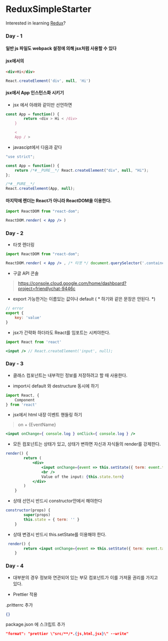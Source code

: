 # ReduxSimpleStarter

Interested in learning [Redux](https://www.udemy.com/react-redux/)?

### Day - 1

#### 일반 js 파일도 webpack 설정에 의해 jsx처럼 사용할 수 있다

#### jsx에서의 <div></div>

```html
<div>Hi</div>
```

```javascript
React.createElement('div', null, 'Hi')
```

#### jsx에서 App 인스턴스화 시키기

* jsx 에서 아래와 같이만 선언하면

```javascript
const App = function() {
        return <div > Hi < /div>
    }

    <
    App / >
```

* javascipt에서 다음과 같다

```javascript
"use strict";

const App = function() {
    return /*#__PURE__*/ React.createElement("div", null, "Hi");
};

/*#__PURE__*/
React.createElement(App, null);
```

#### 마지막에 렌더는 React가 아니라 ReactDOM을 이용한다.

```jsx
import ReactDOM from "react-dom";

ReactDOM.render( < App /> )
```

### Day - 2

* 타겟 렌더링

```jsx
import ReactDOM from "react-dom";

ReactDOM.render( < App /> , /* 타겟 */ document.querySelector('.container'));
```

* 구글 API 콘솔

> https://console.cloud.google.com/home/dashboard?project=friendlychat-9446c

* export 가능한거는 이름있는 값이나 default ( * 하기와 같은 문장은 안된다. *)

```javascript
// error
export {
    key: 'value'
}
```

* jsx가 간략화 하더라도 React를 임포트는 시켜야한다.

```jsx
import React from 'react'

<input /> // React.createElement('input', null);
```

### Day - 3

* 클래스 컴포넌트는 내부적인 정보를 저장하려고 할 때 사용한다.

* import시 default 와 destructure 동시에 하기

```jsx
import React, {
    Component
} from 'react'
```

* jsx에서 html 내장 이벤트 핸들링 하기

> on + {EventName}

```jsx
<input onChange={ console.log } onClick={ console.log } />
```

* 모든 컴포넌트는 상태가 있고, 상태가 변하면 자신과 자식들의 render를 강제한다.

```jsx
render() {
        return (
            <div>
                <input onChange={event => this.setState({ term: event.target.value })} />
                <br />
                Value of the input: {this.state.term}
            </div>
        )
    }
```

* 상태 선언시 반드시 constructor안에서 해야한다

```jsx
constructor(props) {
        super(props)
        this.state = { term: '' }
    }
```

* 상태 변경시 반드시 this.setState를 이용해야 한다.

```jsx
 render() {
        return <input onChange={event => this.setState({ term: event.target.value })} />
    }
```

### Day - 4

* 대부분의 경우 정보와 연관되어 있는 부모 컴포넌트가 이를 가져올 권리를 가지고 있다.

* Prettier 적용

.pritterrc 추가

```json
{}
```

package.json 에 스크립트 추가

```json
"format": "prettier \"src/**/*.{js,html,jsx}\" --write"
```
